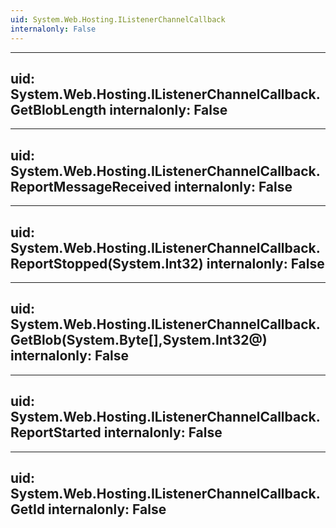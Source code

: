 ```yaml
---
uid: System.Web.Hosting.IListenerChannelCallback
internalonly: False
---
```


---
uid: System.Web.Hosting.IListenerChannelCallback.GetBlobLength
internalonly: False
---

---
uid: System.Web.Hosting.IListenerChannelCallback.ReportMessageReceived
internalonly: False
---

---
uid: System.Web.Hosting.IListenerChannelCallback.ReportStopped(System.Int32)
internalonly: False
---

---
uid: System.Web.Hosting.IListenerChannelCallback.GetBlob(System.Byte[],System.Int32@)
internalonly: False
---

---
uid: System.Web.Hosting.IListenerChannelCallback.ReportStarted
internalonly: False
---

---
uid: System.Web.Hosting.IListenerChannelCallback.GetId
internalonly: False
---
